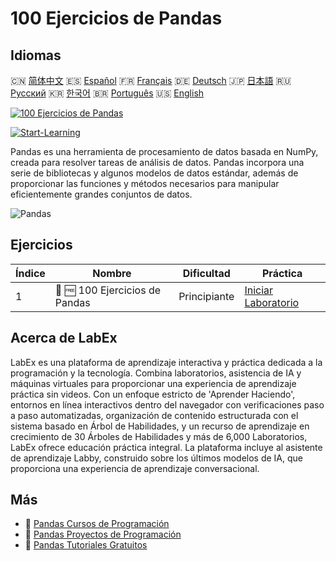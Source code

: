 # 100 Ejercicios de Pandas

## Idiomas

🇨🇳 [简体中文](README_zh.md) 🇪🇸 [Español](README_es.md) 🇫🇷 [Français](README_fr.md) 🇩🇪 [Deutsch](README_de.md) 🇯🇵 [日本語](README_ja.md) 🇷🇺 [Русский](README_ru.md) 🇰🇷 [한국어](README_ko.md) 🇧🇷 [Português](README_pt.md) 🇺🇸 [English](README.md) 

[![100 Ejercicios de Pandas](https://cover-creator.labex.io/100-pandas-exercises.png?lang=es)](https://labex.io/es/courses/100-pandas-exercises)

[![Start-Learning](https://img.shields.io/badge/Start-Learning-whitesmoke?style=for-the-badge)](https://labex.io/es/courses/100-pandas-exercises)

Pandas es una herramienta de procesamiento de datos basada en NumPy, creada para resolver tareas de análisis de datos. Pandas incorpora una serie de bibliotecas y algunos modelos de datos estándar, además de proporcionar las funciones y métodos necesarios para manipular eficientemente grandes conjuntos de datos.

![Pandas](https://img.shields.io/badge/Pandas-whitesmoke?style=for-the-badge&logo=pandas)


## Ejercicios

|   Índice | Nombre                         | Dificultad   | Práctica                                                                                              |
|----------|--------------------------------|--------------|-------------------------------------------------------------------------------------------------------|
|        1 | 📖 🆓 100 Ejercicios de Pandas | Principiante | <a target='_blank' href='https://labex.io/es/labs/100-pandas-exercises-20747'>Iniciar Laboratorio</a> |

## Acerca de LabEx

LabEx es una plataforma de aprendizaje interactiva y práctica dedicada a la programación y la tecnología. Combina laboratorios, asistencia de IA y máquinas virtuales para proporcionar una experiencia de aprendizaje práctica sin videos. Con un enfoque estricto de 'Aprender Haciendo', entornos en línea interactivos dentro del navegador con verificaciones paso a paso automatizadas, organización de contenido estructurada con el sistema basado en Árbol de Habilidades, y un recurso de aprendizaje en crecimiento de 30 Árboles de Habilidades y más de 6,000 Laboratorios, LabEx ofrece educación práctica integral. La plataforma incluye al asistente de aprendizaje Labby, construido sobre los últimos modelos de IA, que proporciona una experiencia de aprendizaje conversacional.

## Más

- 🔗 [Pandas Cursos de Programación](https://github.com/labex-labs/awesome-programming-courses)
- 🔗 [Pandas Proyectos de Programación](https://github.com/labex-labs/awesome-programming-projects)
- 🔗 [Pandas Tutoriales Gratuitos](https://github.com/labex-labs/pandas-free-tutorials)

